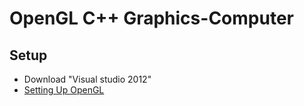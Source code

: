 # OpenGL C++ Graphics-Computer

## Setup
- Download "Visual studio 2012"
- [Setting Up OpenGL](https://github.com/Haidar-Al-Sous/Graphics-Computer/blob/main/Setting%20Up%20OpenGL/Setting%20Up%20OpenGL.pdf)

